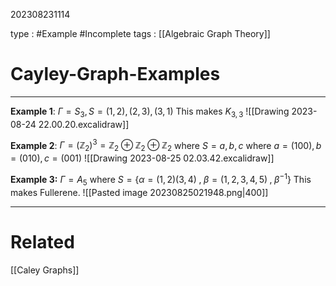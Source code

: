 202308231114

type : #Example #Incomplete 
tags : [[Algebraic Graph Theory]]

#  Cayley-Graph-Examples
---
**Example 1**:  $\Gamma=S_{3}, S={(1,2), (2,3), (3, 1)}$
This makes $K_{3,3}$
![[Drawing 2023-08-24 22.00.20.excalidraw]]

**Example 2**:  $\Gamma=(\mathbb Z_{2})^{3}=\mathbb Z_{2}\oplus\mathbb Z_{2}\oplus\mathbb Z_{2}$ where $S={a,b,c}$ where $a=(100),b=(010),c=(001)$
![[Drawing 2023-08-25 02.03.42.excalidraw]]


**Example 3:** $\Gamma=A_{5}$ where $S=\{\alpha=(1,2)(3,4)\;,\;\beta=(1,2,3,4,5)\;,\;\beta^{-1}\}$
This makes Fullerene.
![[Pasted image 20230825021948.png|400]]

---
# Related
[[Caley Graphs]]

